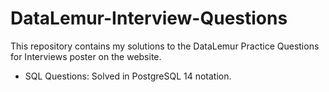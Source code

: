 # DataLemur-Interview-Questions

This repository contains my solutions to the DataLemur Practice Questions for Interviews poster on the website.

- SQL Questions: Solved in PostgreSQL 14 notation.
